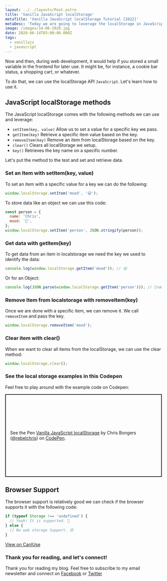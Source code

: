 ```yaml
---
layout: ../../layouts/Post.astro
title: 'Vanilla JavaScript localStorage'
metaTitle: 'Vanilla JavaScript localStorage Tutorial [2022]'
metaDesc: 'Today we are going to leverage the localStorage in JavaScript. We will learn how to get data from it, set data and also how to clear it.'
image: /images/14-06-2020.jpg
date: 2020-06-14T03:00:00.000Z
tags:
  - vanillajs
  - javascript
---
```


Now and then, during web development, it would help if you stored a small variable in the frontend for later use. It might be, for instance, a cookie bar status, a shopping cart, or whatever.

To do that, we can use the localStorage API `JavaScript`. Let's learn how to use it.

## JavaScript localStorage methods

The JavaScript localStorage comes with the following methods we can use and leverage:

- `setItem(key, value)` Allow us to set a value for a specific key we pass.
- `getItem(key)` Retrieve a specific item value based on the key.
- `removeItem(key)` Remove an item from localStorage based on the key.
- `clear()` Clears all localStorage we setup.
- `key()` Retrieves the key name on a specific number.

Let's put the method to the test and set and retrieve data.

### Set an Item with setItem(key, value)

To set an item with a specific value for a key we can do the following:

```js
window.localStorage.setItem('mood', '😃');
```

To store data like an object we can use this code:

```js
const person = {
  name: 'Chris',
  mood: '🤩',
};
window.localStorage.setItem('person', JSON.stringify(person));
```

### Get data with getItem(key)

To get data from an item in localstorage we need the key we used to identify the data:

```js
console.log(window.localStorage.getItem('mood')); // 😃
```

Or for an Object:

```js
console.log(JSON.parse(window.localStorage.getItem('person'))); // {name: "Chris", mood: "🤩"}
```

### Remove Item from localstorage with removeItem(key)

Once we are done with a specific item, we can remove it. We call `removeItem` and pass the key.

```js
window.localStorage.removeItem('mood');
```

### Clear item with clear()

When we want to clear all items from the localStorage, we can use the clear method:

```js
window.localStorage.clear();
```

### See the local storage examples in this Codepen

Feel free to play around with the example code on Codepen:

<p class="codepen" data-height="265" data-theme-id="dark" data-default-tab="js,result" data-user="rebelchris" data-slug-hash="dyGXOvQ" style="height: 265px; box-sizing: border-box; display: flex; align-items: center; justify-content: center; border: 2px solid; margin: 1em 0; padding: 1em;" data-pen-title="Vanilla JavaScript localStorage">
  <span>See the Pen <a href="https://codepen.io/rebelchris/pen/dyGXOvQ">
  Vanilla JavaScript localStorage</a> by Chris Bongers (<a href="https://codepen.io/rebelchris">@rebelchris</a>)
  on <a href="https://codepen.io">CodePen</a>.</span>
</p>
<script async src="https://static.codepen.io/assets/embed/ei.js"></script>

## Browser Support

The browser support is relatively good we can check if the browser supports it with the following code:

```js
if (typeof Storage !== 'undefined') {
  // Yeah! It is supported. 🥳
} else {
  // No web storage Support. 😞
}
```

[View on CanIUse](https://caniuse.com/#feat=mdn-api_window_localstorage)

### Thank you for reading, and let's connect!

Thank you for reading my blog. Feel free to subscribe to my email newsletter and connect on [Facebook](https://www.facebook.com/DailyDevTipsBlog) or [Twitter](https://twitter.com/DailyDevTips1)
